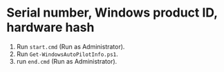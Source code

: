 # Serial number, Windows product ID, hardware hash

1. Run `start.cmd` (Run as Administrator).
2. Run `Get-WindowsAutoPilotInfo.ps1`.
3. run `end.cmd` (Run as Administrator).
